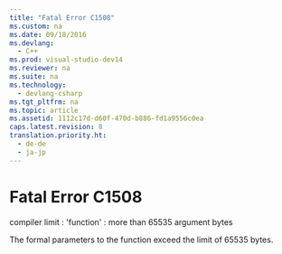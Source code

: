```yaml
---
title: "Fatal Error C1508"
ms.custom: na
ms.date: 09/18/2016
ms.devlang: 
  - C++
ms.prod: visual-studio-dev14
ms.reviewer: na
ms.suite: na
ms.technology: 
  - devlang-csharp
ms.tgt_pltfrm: na
ms.topic: article
ms.assetid: 1112c17d-d60f-470d-b886-fd1a9556c0ea
caps.latest.revision: 8
translation.priority.ht: 
  - de-de
  - ja-jp
---
```

# Fatal Error C1508
compiler limit : 'function' : more than 65535 argument bytes  
  
 The formal parameters to the function exceed the limit of 65535 bytes.